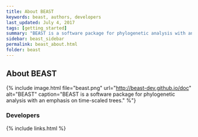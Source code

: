 ```yaml
---
title: About BEAST
keywords: beast, authors, developers
last_updated: July 4, 2017
tags: [getting_started]
summary: "BEAST is a software package for phylogenetic analysis with an emphasis on time-scaled trees."
sidebar: beast_sidebar
permalink: beast_about.html
folder: beast
---
```


## About BEAST

{% include image.html file="beast.png" url="http://beast-dev.github.io/doc" alt="BEAST" caption="BEAST is a software package for phylogenetic analysis with an emphasis on time-scaled trees." %"}

### Developers

{% include links.html %}
